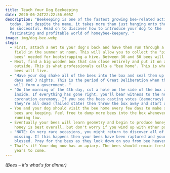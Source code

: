 ```yaml
---
title: Teach Your Dog Beekeeping
date: 2020-06-24T22:22:56.605Z
description: "Beekeeping is one of the fastest growing bee-related activities
  today. But despite the name, it takes more than just hanging onto the bees to
  be successful. Read on to discover how to introduce your dog to the
  fascinating and profitable world of honeybee-keepery. "
image: img/dog-bee.webp
steps:
  - First, attach a net to your dog's back and have them run through a flowery
    field in the summer at noon. This will allow you to collect the "pioneer
    bees" needed for bootstrapping a hive. Between 30 and 50 bees will do.
  - Next, find a big wooden box that can close entirely and put it on a table
    outside. This is what professionals calls a "bee home". This is where your
    bees will live.
  - "Have your dog shake all of the bees into the box and seal them up for 3
    days and 3 nights. This is the period of Great Deliberation when the bees
    will form a government. "
  - "On the morning of the 4th day, cut a hole on the side of the box and peek
    inside. If everything has gone right, you'll bear witness to the new queen's
    coronation ceremony. If you see the bees casting votes (democracy) or
    they're all dead (failed state) then throw the box away and start over. "
  - You and your dog should visit the bee home every few days to make sure the
    bees are keeping. Feel free to dump more bees into the box whenever you're
    running low.
  - Eventually your bees will learn geometry and begin to produce honey. Hexagon
    honey is best overall, but don't worry if you wind up with other polygons.
  - "NOTE: On very rare occasions, you might return to discover all of the bees
    missing. If this happens then your bees have been raptured and your box is
    blessed. Pray for the bees as they look down on you from bee heaven."
  - That's it! Your dog now has an apiary. The bees should remain fresh for
    years to come.
---
```

*(Bees – it's what's for dinner)*